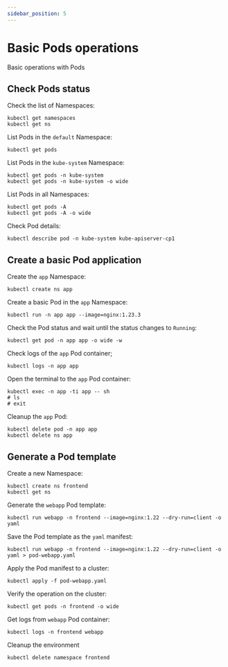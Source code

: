 ```yaml
---
sidebar_position: 5
---
```


# Basic Pods operations

Basic operations with Pods

## Check Pods status 

Check the list of Namespaces:

```shell
kubectl get namespaces
kubectl get ns
```

List Pods in the `default` Namespace:

```shell
kubectl get pods
```

List Pods in the `kube-system` Namespace:

```shell
kubectl get pods -n kube-system
kubectl get pods -n kube-system -o wide
```

List Pods in all Namespaces:

```shell
kubectl get pods -A
kubectl get pods -A -o wide
```

Check Pod details:

```shell
kubectl describe pod -n kube-system kube-apiserver-cp1
```

## Create a basic Pod application

Create the `app` Namespace:

```shell
kubectl create ns app
```

Create a basic Pod in the `app` Namespace:

```shell
kubectl run -n app app --image=nginx:1.23.3
```

Check the Pod status and wait until the status changes to `Running`:

```shell
kubectl get pod -n app app -o wide -w
``` 

Check logs of the `app` Pod container;

```shell
kubectl logs -n app app
```

Open the terminal to the `app` Pod container:

```shell
kubectl exec -n app -ti app -- sh
# ls
# exit
```

Cleanup the `app` Pod:

```shell
kubectl delete pod -n app app
kubectl delete ns app
```

## Generate a Pod template

Create a new Namespace:

```shell
kubectl create ns frontend
kubectl get ns
```

Generate the `webapp` Pod template:

```shell
kubectl run webapp -n frontend --image=nginx:1.22 --dry-run=client -o yaml
```

Save the Pod template as the `yaml` manifest:

```shell
kubectl run webapp -n frontend --image=nginx:1.22 --dry-run=client -o yaml > pod-webapp.yaml
```

Apply the Pod manifest to a cluster:

```shell
kubectl apply -f pod-webapp.yaml
```

Verify the operation on the cluster:

```shell
kubectl get pods -n frontend -o wide
```

Get logs from `webapp` Pod container:

```shell
kubectl logs -n frontend webapp
```

Cleanup the environment 

```shell
kubectl delete namespace frontend
```

